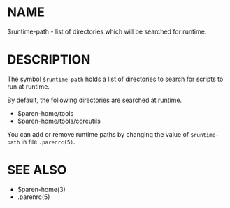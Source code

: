 # NAME
$runtime-path - list of directories which will be searched for runtime.

# DESCRIPTION
The symbol `$runtime-path` holds a list of directories to search for scripts to run at runtime.

By default, the following directories are searched at runtime.

- $paren-home/tools
- $paren-home/tools/coreutils

You can add or remove runtime paths by changing the value of `$runtime-path` in file `.parenrc(5)`.

# SEE ALSO
- $paren-home(3)
- .parenrc(5)
